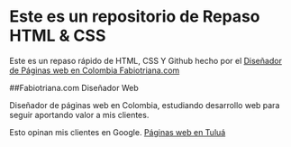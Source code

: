 # Este es un repositorio de Repaso HTML & CSS

Este es un repaso rápido de HTML, CSS Y Github hecho por el [Diseñador de Páginas web  en Colombia Fabiotriana.com](https://fabiotriana.com "Diseñador de Páginas web  en Colombia Fabiotriana.com")

##Fabiotriana.com Diseñador Web

Diseñador de páginas web en Colombia, estudiando desarrollo web para seguir aportando valor a mis clientes. 

Esto opinan mis clientes en Google. [Páginas web en Tuluá](https://goo.gl/maps/GNSpcjS2LvZGZKAV9 "Páginas web en Tuluá")
